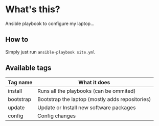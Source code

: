 # What's this?

Ansible playbook to configure my laptop...

## How to

Simply just run `ansible-playbook site.yml`

## Available tags

| Tag name | What it does |
|----------|--------------|
| install | Runs all the playbooks (can be ommited) |
| bootstrap| Bootstrap the laptop (mostly adds repositories) |
| update | Update or Install new software packages |
| config | Config changes |